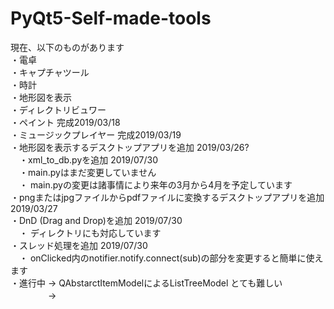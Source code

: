 # PyQt5-Self-made-tools

現在、以下のものがあります <br>
・電卓　<br>
・キャプチャツール <br>
・時計  <br>
・地形図を表示 <br>
・ディレクトリビュワー <br>
・ペイント 完成2019/03/18 <br>
・ミュージックプレイヤー 完成2019/03/19 <br>
・地形図を表示するデスクトップアプリを追加 2019/03/26? <br>
　・xml_to_db.pyを追加 2019/07/30 <br>
　・main.pyはまだ変更していません <br>
　・ main.pyの変更は諸事情により来年の3月から4月を予定しています <br>
・pngまたはjpgファイルからpdfファイルに変換するデスクトップアプリを追加 2019/03/27 <br>
・DnD (Drag and Drop)を追加 2019/07/30 <br>
　・ ディレクトリにも対応しています <br>
・スレッド処理を追加 2019/07/30 <br>
　・ onClicked内のnotifier.notify.connect(sub)の部分を変更すると簡単に使えます <br>
・進行中 -> QAbstarctItemModelによるListTreeModel とても難しい <br>
　　　　 -> 
